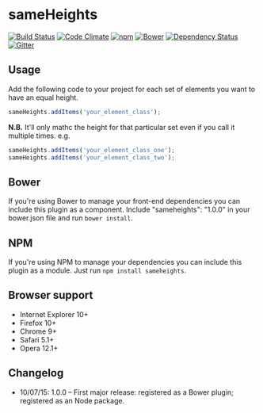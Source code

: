 # sameHeights

[![Build Status](https://travis-ci.org/jonnyhaynes/sameheights.svg?branch=master)](https://travis-ci.org/jonnyhaynes/sameheifghts) [![Code Climate](https://codeclimate.com/github/jonnyhaynes/sameHeights/badges/gpa.svg)](https://codeclimate.com/github/jonnyhaynes/sameHeights) [![npm](https://img.shields.io/npm/v/sameheights.svg)](https://www.npmjs.com/package/sameheights) [![Bower](https://img.shields.io/bower/v/sameheights.svg)](https://github.com/jonnyhaynes/sameheights) [![Dependency Status](https://david-dm.org/jonnyhaynes/sameheights.svg)](https://david-dm.org/jonnyhaynes/sameheights) [![Gitter](https://badges.gitter.im/Join%20Chat.svg)](https://gitter.im/jonnyhaynes/sameheights?utm_source=badge&utm_medium=badge&utm_campaign=pr-badge)

## Usage

Add the following code to your project for each set of elements you want to have an equal height. 

```javascript
sameHeights.addItems('your_element_class');
```

**N.B.** It'll only mathc the height for that particular set even if you call it multiple times. e.g.

```javascript
sameHeights.addItems('your_element_class_one'); 
sameHeights.addItems('your_element_class_two'); 
```

## Bower

If you're using Bower to manage your front-end dependencies you can include this plugin as a component. Include "sameheights": "1.0.0" in your bower.json file and run `bower install`.

## NPM
If you're using NPM to manage your dependencies you can include this plugin as a module. Just run `npm install sameheights`.

## Browser support

* Internet Explorer 10+
* Firefox 10+
* Chrome 9+
* Safari 5.1+
* Opera 12.1+

## Changelog

* 10/07/15: 1.0.0 – First major release: registered as a Bower plugin; registered as an Node package.
